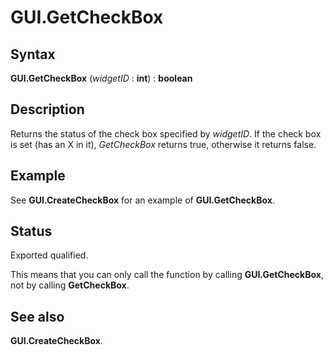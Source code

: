 
# GUI.GetCheckBox

## Syntax
**GUI.GetCheckBox** (_widgetID_ : **int**) : **boolean**

## Description
Returns the status of the check box specified by _widgetID_. If the check box is set (has an X in it), _GetCheckBox_ returns true, otherwise it returns false.


## Example
See **GUI.CreateCheckBox** for an example of **GUI.GetCheckBox**.


## Status
Exported qualified.

This means that you can only call the function by calling **GUI.GetCheckBox**, not by calling **GetCheckBox**.


## See also
**GUI.CreateCheckBox**.

